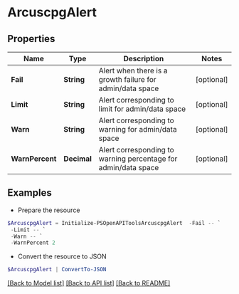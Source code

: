 # ArcuscpgAlert
## Properties

Name | Type | Description | Notes
------------ | ------------- | ------------- | -------------
**Fail** | **String** | Alert when there is a growth failure for admin/data space | [optional] 
**Limit** | **String** | Alert corresponding to limit for admin/data space | [optional] 
**Warn** | **String** | Alert corresponding to warning for admin/data space | [optional] 
**WarnPercent** | **Decimal** | Alert corresponding to warning percentage for admin/data space | [optional] 

## Examples

- Prepare the resource
```powershell
$ArcuscpgAlert = Initialize-PSOpenAPIToolsArcuscpgAlert  -Fail -- `
 -Limit -- `
 -Warn -- `
 -WarnPercent 2
```

- Convert the resource to JSON
```powershell
$ArcuscpgAlert | ConvertTo-JSON
```

[[Back to Model list]](../README.md#documentation-for-models) [[Back to API list]](../README.md#documentation-for-api-endpoints) [[Back to README]](../README.md)

